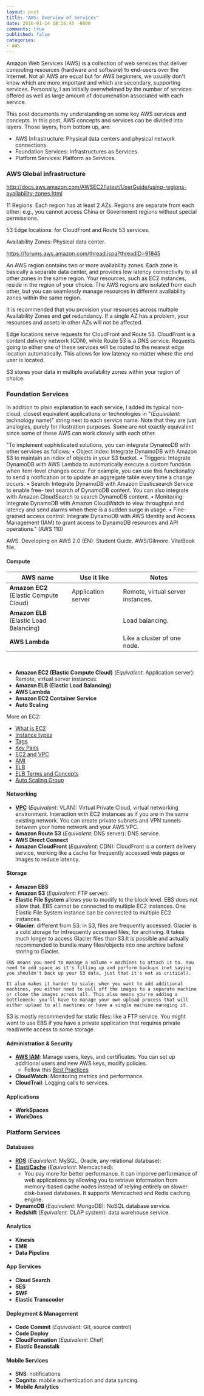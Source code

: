 ```yaml
---
layout: post
title: "AWS: Overview of Services"
date: 2016-01-14 18:36:45 -0800
comments: true
published: false
categories: 
- AWS
---
```


Amazon Web Services (AWS) is a collection of web services that deliver computing resources (hardware and software) to end-users over the Internet. 
Not all AWS are equal but for AWS beginners, we usually don't know which are more important and which are secondary, supporting services. 
Personally, I am initially overwhelmed by the number of services offered as well as large amount of documenation associated with each service.

This post documents my understanding on some key AWS services and concepts. In this post, AWS concepts and services can be divided into layers. Those layers, from bottom up, are:

* AWS Infrastructure: Physical data centers and physical network connections.
* Foundation Services: Infrastructures as Services. 
* Platform Services: Platform as Services.

### AWS Global Infrastructure


http://docs.aws.amazon.com/AWSEC2/latest/UserGuide/using-regions-availability-zones.html

11 Regions: Each region has at least 2 AZs. Regions are separate from each other: e.g., you cannot access China or Government regions without special permissions.

53 Edge locations: for CloudFront and Route 53 services.

Availability Zones: Physical data center.

https://forums.aws.amazon.com/thread.jspa?threadID=91845

An AWS region contains two or more availability zones. Each zone is basically a separate data center, and provides low latency connectivity to all other zones in the same region. Your resources, such as EC2 instances, reside in the region of your choice. The AWS regions are isolated from each other, but you can seamlessly manage resources in different availability zones within the same region.

It is recommended that you provision your resources across multiple Availability Zones and get redundancy. If a single AZ has a problem, your resources and assets in other AZs will not be affected.

Edge locations serve requests for CloudFront and Route 53. CloudFront is a content delivery network 
(CDN), while Route 53 is a DNS service. Requests going to either one of these services will be routed to the nearest edge location automatically. This allows for low latency no matter where the end user is located.

S3 stores your data in multiple availability zones within your region of choice.

### Foundation Services

In addition to plain explanation to each service, I added its typical non-cloud, closest equivalent applications or technologies in "(*Equivalent*: technology name)" string next to each service name. 
Note that they are just analogies, purely for illustration purposes. Some are not exactly equivalent since some of these AWS can work closely with each other.

"To implement sophisticated solutions, you can integrate DynamoDB with other services as follows:
•	Object index: Integrate DynamoDB with Amazon S3 to maintain an index of objects in your S3 bucket.
•	Triggers: Integrate DynamoDB with AWS Lambda to automatically execute a custom function when item-level changes occur. For example, you can use this functionality to send a notification or to update an aggregate table every time a change occurs.
•	Search: Integrate DynamoDB with Amazon Elasticsearch Service to enable free- text search of DynamoDB content. You can also integrate with Amazon CloudSearch to search DynamoDB content.
•	Monitoring: Integrate DynamoDB with Amazon CloudWatch to view throughput and latency and send alarms when there is a sudden surge in usage.
•	Fine-grained access control: Integrate DynamoDB with AWS Identity and Access Management (IAM) to grant access to DynamoDB resources and API operations."
 (AWS 110)

AWS. Developing on AWS 2.0 (EN): Student Guide. AWS/Gilmore. VitalBook file.



#### Compute

| AWS name | Use it like | Notes |
| --- | --- | --- |
| **Amazon EC2** <br>(Elastic Compute Cloud) | Application server | Remote, virtual server instances. |
| **Amazon ELB** <br>(Elastic Load Balancing) |  | Load balancing.|
| **AWS Lambda** |  | Like a cluster of one node.|

<br>

* **Amazon EC2 (Elastic Compute Cloud)** (*Equivalent*: Application server): Remote, virtual server instances.
* **Amazon ELB (Elastic Load Balancing)**
* **AWS Lambda**
* **Amazon EC2 Container Service**
* **Auto Scaling**

More on EC2:

* [What is EC2](http://docs.aws.amazon.com/AWSEC2/latest/UserGuide/concepts.html)
* [Instance types](http://docs.aws.amazon.com/AWSEC2/latest/UserGuide/instance-types.html)
* [Tags](http://docs.aws.amazon.com/AWSEC2/latest/UserGuide/Using_Tags.html)
* [Key Pairs](http://docs.aws.amazon.com/AWSEC2/latest/UserGuide/ec2-key-pairs.html)
* [EC2 and VPC](http://docs.aws.amazon.com/AWSEC2/latest/UserGuide/using-vpc.html)
* [AMI](http://docs.aws.amazon.com/AWSEC2/latest/UserGuide/ec2-instances-and-amis.html)
* [ELB](http://docs.aws.amazon.com/ElasticLoadBalancing/latest/DeveloperGuide/how-elb-works.html)
* [ELB Terms and Concepts](http://docs.aws.amazon.com/ElasticLoadBalancing/latest/DeveloperGuide/how-elb-works.html)
* [Auto Scaling Group](http://docs.aws.amazon.com/AutoScaling/latest/DeveloperGuide/how-as-works.html)

#### Networking

* [**VPC**](http://aws.amazon.com/vpc/) (*Equivalent*: VLAN): Virtual Private Cloud, virtual networking environment. Interaction with EC2 instances as if you are in the same existing network. You can create private subnets and VPN tunnels between your home network and your AWS VPC.
* **Amazon Route 53** (*Equivalent*: DNS server): DNS service.
* **AWS Direct Connect**
* **Amazon CloudFront** (*Equivalent*: CDN): CloudFront is a content delivery service, working like a cache for frequently accessed web pages or images to reduce latency.

#### Storage

* **Amazon EBS**
* **Amazon S3** (*Equivalent*: FTP server):
* **Elastic File System** allows you to modify to the block level. EBS does not allow that. EBS cannot be connected to multiple EC2 instances. One Elastic File System instance can be connected to multiple EC2 instances.
* **Glacier**: different from S3: in S3, files are frequently accessed. Glacier is a cold storage for infrequently accessed files, for archiving. It takes much longer to access Glacier files than S3.It is possible and actually recommended to bundle many files/objects into one archive before storing to Glacier.

``` plain http://stackoverflow.com/questions/2288402/should-i-persist-images-on-ebs-or-s3
EBS means you need to manage a volume + machines to attach it to. You need to add space as it's filling up and perform backups (not saying you shouldn't back up your S3 data, just that it's not as critical).

It also makes it harder to scale: when you want to add additional machines, you either need to pull off the images to a separate machine or clone the images across all. This also means you're adding a bottleneck: you'll have to manage your own upload process that will either upload to all machines or have a single machine managing it.
```

S3 is mostly recommended for static files: like a FTP service. You might want to use EBS if you have a private application that requires private read/write access to some storage.

#### Administration & Security

* [**AWS IAM**](http://aws.amazon.com/iam/): Manage users, keys, and certificates. You can set up additional users and new AWS keys, modify policies. 
  * Follow this [Best Practices](http://docs.aws.amazon.com/IAM/latest/UserGuide/best-practices.html)
* **CloudWatch**: Monitoring metrics and performance.
* **CloudTrail**: Logging calls to services.

#### Applications

* **WorkSpaces**
* **WorkDocs**

### Platform Services

#### Databases

* [**RDS**](somelinke) (*Equivalent*: MySQL, Oracle, any relational database): 
* [**ElastiCache**](https://aws.amazon.com/elasticache/) (*Equivalent*: Memcached):
  * You pay more for better performance. It can imporve performance of web applications by allowing you to retrieve information from memory-based cache nodes instead of relying entirely on slower disk-based databases. It supports Memcached and Redis caching engine.
* **DynamoDB** (*Equivalent*: MongoDB): NoSQL database service.
* **Redshift** (*Equivalent*: OLAP system): data warehouse service.

#### Analytics

* **Kinesis**
* **EMR**
* **Data Pipeline**

#### App Services

* **Cloud Search**
* **SES**
* **SWF**
* **Elastic Transcoder**

#### Deployment & Management

* **Code Commit** (*Equivalent*: Git, source control)
* **Code Deploy**
* **CloudFormation** (*Equivalent*: Chef)
* **Elastic Beanstalk**

#### Mobile Services

* **SNS**: notifications
* **Cognito**: mobile authentication and data syncing.
* **Mobile Analytics**
